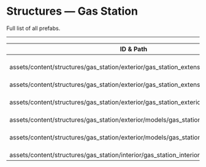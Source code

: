 # Structures — Gas Station
Full list of all <Badge type="warning" text="6"/> prefabs.

---
| ID & Path |
| --- |
| <a href="#1194636506"><Badge id="1194636506" type="tip" text="#"/></a> <Badge type="tip" text="1194636506"/> <br> assets/content/structures/gas_station/exterior/gas_station_extension.prefab |
| <a href="#3131696522"><Badge id="3131696522" type="tip" text="#"/></a> <Badge type="tip" text="3131696522"/> <br> assets/content/structures/gas_station/exterior/gas_station_extension_junkyard.prefab |
| <a href="#2630329764"><Badge id="2630329764" type="tip" text="#"/></a> <Badge type="tip" text="2630329764"/> <br> assets/content/structures/gas_station/exterior/gas_station_exterior.prefab |
| <a href="#4125118507"><Badge id="4125118507" type="tip" text="#"/></a> <Badge type="tip" text="4125118507"/> <br> assets/content/structures/gas_station/exterior/models/gas_station_extension.prefab |
| <a href="#2930517002"><Badge id="2930517002" type="tip" text="#"/></a> <Badge type="tip" text="2930517002"/> <br> assets/content/structures/gas_station/exterior/models/gas_station_exterior.prefab |
| <a href="#1784219587"><Badge id="1784219587" type="tip" text="#"/></a> <Badge type="tip" text="1784219587"/> <br> assets/content/structures/gas_station/interior/gas_station_interior.prefab |
